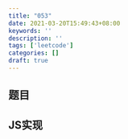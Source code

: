 ```yaml
---
title: "053"
date: 2021-03-20T15:49:43+08:00
keywords: ''
description: ''
tags: ['leetcode']
categories: []
draft: true
---
```


## 题目


## JS实现

```javascript

```

